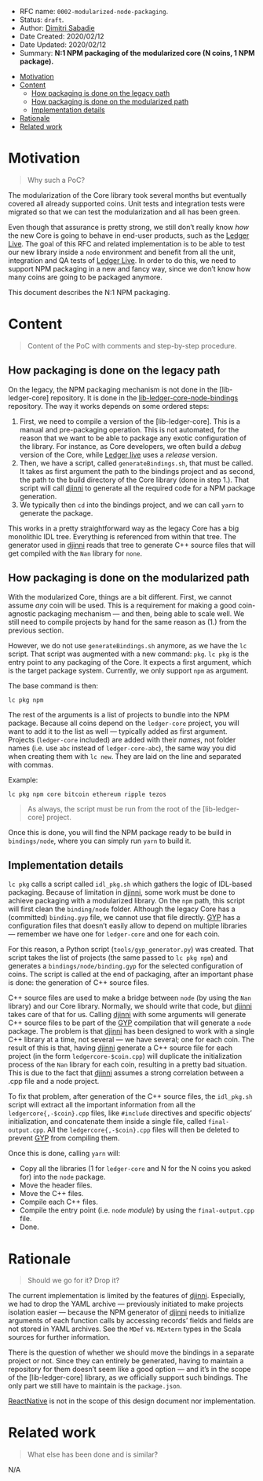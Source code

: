 - RFC name: `0002-modularized-node-packaging`.
- Status: `draft`.
- Author: [Dimitri Sabadie](https://github.com/phaazon)
- Date Created: 2020/02/12
- Date Updated: 2020/02/12
- Summary: **N:1 NPM packaging of the modularized core (N coins, 1 NPM package).**

<!-- vim-markdown-toc GFM -->

* [Motivation](#motivation)
* [Content](#content)
    * [How packaging is done on the legacy path](#how-packaging-is-done-on-the-legacy-path)
    * [How packaging is done on the modularized path](#how-packaging-is-done-on-the-modularized-path)
    * [Implementation details](#implementation-details)
* [Rationale](#rationale)
* [Related work](#related-work)

<!-- vim-markdown-toc -->

# Motivation
> Why such a PoC?

The modularization of the Core library took several months but eventually covered all already supported
coins. Unit tests and integration tests were migrated so that we can test the modularization and all has been
green.

Even though that assurance is pretty strong, we still don’t really know _how_ the new Core is going to behave
in end-user products, such as the [Ledger Live]. The goal of this RFC and related implementation is to be able
to test our new library inside a `node` environment and benefit from all the unit, integration and QA tests of
[Ledger Live]. In order to do this, we need to support NPM packaging in a new and fancy way, since we don’t
know how many coins are going to be packaged anymore.

This document describes the N:1 NPM packaging.

# Content
> Content of the PoC with comments and step-by-step procedure.

## How packaging is done on the legacy path

On the legacy, the NPM packaging mechanism is not done in the [lib-ledger-core] repository. It is done in the
[lib-ledger-core-node-bindings] repository. The way it works depends on some ordered steps:

1. First, we need to compile a version of the [lib-ledger-core]. This is a manual and pre-packaging
  operation. This is not automated, for the reason that we want to be able to package any exotic
  configuration of the library. For instance, as Core developers, we often build a _debug_ version of the
  Core, while [Ledger live] uses a _release_ version.
2. Then, we have a script, called `generateBindings.sh`, that must be called. It takes as first argument the
  path to the bindings project and as second, the path to the build directory of the Core library (done in
  step 1.). That script will call [djinni] to generate all the required code for a NPM package generation.
3. We typically then `cd` into the bindings project, and we can call `yarn` to generate the package.

This works in a pretty straightforward way as the legacy Core has a big monolithic IDL tree. Everything is
referenced from within that tree. The generator used in [djinni] reads that tree to generate C++ source files
that will get compiled with the `Nan` library for `none`.

## How packaging is done on the modularized path

With the modularized Core, things are a bit different. First, we cannot assume _any_ coin will be used. This
is a requirement for making a good coin-agnostic packaging mechanism — and then, being able to scale well. We
still need to compile projects by hand for the same reason as (1.) from the previous section.

However, we do not use `generateBindings.sh` anymore, as we have the `lc` script. That script was augmented
with a new command: `pkg`. `lc pkg` is the entry point to any packaging of the Core. It expects a first
argument, which is the target package system. Currently, we only support `npm` as argument.

The base command is then:

```
lc pkg npm
```

The rest of the arguments is a list of projects to bundle into the NPM package. Because all coins depend on
the `ledger-core` project, you will want to add it to the list as well — typically added as first argument.
Projects (`ledger-core` included) are added with their _names_, not folder names (i.e. use `abc` instead of
`ledger-core-abc`), the same way you did when creating them with `lc new`. They are laid on the line and
separated with commas.

Example:

```
lc pkg npm core bitcoin ethereum ripple tezos
```

> As always, the script must be run from the root of the [lib-ledger-core] project.

Once this is done, you will find the NPM package ready to be build in `bindings/node`, where you can simply
run `yarn` to build it.

## Implementation details

`lc pkg` calls a script called `idl_pkg.sh` which gathers the logic of IDL-based packaging. Because of
limitation in [djinni], some work must be done to achieve packaging with a modularized library. On the
`npm` path, this script will first clean the `binding/node` folder. Although the legacy Core has a
(committed) `binding.gyp` file, we cannot use that file directly. [GYP] has a configuration files that
doesn’t easily allow to depend on multiple libraries — remember we have one for `ledger-core` and one for
each coin.

For this reason, a Python script (`tools/gyp_generator.py`) was created. That script takes the list of
projects (the same passed to `lc pkg npm`) and generates a `bindings/node/binding.gyp` for the selected
configuration of coins. The script is called at the end of packaging, after an important phase is done:
the generation of C++ source files.

C++ source files are used to make a bridge between `node` (by using the `Nan` library) and our Core library.
Normally, we should write that code, but [djinni] takes care of that for us. Calling [djinni] with some
arguments will generate C++ source files to be part of the [GYP] compilation that will generate a `node`
package. The problem is that [djinni] has been designed to work with a single C++ library at a time, not
several — we have several; one for each coin. The result of this is that, having [djinni] generate a C++
source file for each project (in the form `ledgercore-$coin.cpp`) will duplicate the initialization
process of the `Nan` library for each coin, resulting in a pretty bad situation. This is due to the fact
that [djinni] assumes a strong correlation between a .cpp file and a node project.

To fix that problem, after generation of the C++ source files, the `idl_pkg.sh` script will extract all the
important information from all the `ledgercore{,-$coin}.cpp` files, like `#include` directives and
specific objects’ initialization, and concatenate them inside a single file, called `final-output.cpp`. All
the `ledgercore{,-$coin}.cpp` files will then be deleted to prevent [GYP] from compiling them.

Once this is done, calling `yarn` will:

- Copy all the libraries (1 for `ledger-core` and N for the N coins you asked for) into the `node` package.
- Move the header files.
- Move the C++ files.
- Compile each C++ files.
- Compile the entry point (i.e. `node` _module_) by using the `final-output.cpp` file.
- Done.

# Rationale
> Should we go for it? Drop it?

The current implementation is limited by the features of [djinni]. Especially, we had to drop the YAML
archive — previously initiated to make projects isolation easier — because the NPM generator of [djinni]
needs to initialize arguments of each function calls by accessing records’ fields and fields are not stored
in YAML archives. See the `MDef` vs. `MExtern` types in the Scala sources for further information.

There is the question of whether we should move the bindings in a separate project or not. Since they can
entirely be generated, having to maintain a repository for them doesn’t seem like a good option — and it’s in
the scope of the [lib-ledger-core] library, as we officially support such bindings. The only part we still have
to maintain is the `package.json`.

[ReactNative] is not in the scope of this design document nor implementation.

# Related work
> What else has been done and is similar?

N/A

[Ledger Live]: https://github.com/LedgerHQ/ledger-live
[lib-llib-ledger-core]: https://github.com/LedgerHQ/ib-llib-ledger-core
[lib-ledger-core-node-bindings]: https://github.com/LedgerHQ/lib-ledger-core-node-bindings
[djinni]: https://github.com/LedgerHQ/djinni
[GYP]: https://gyp.gsrc.io
[ReactNative]: https://reactnative.dev
